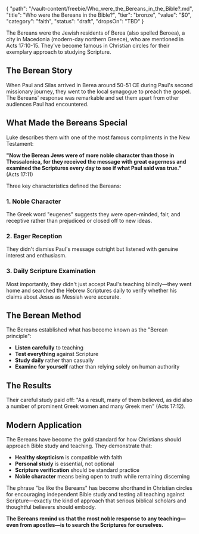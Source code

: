 {
  "path": "/vault-content/freebie/Who_were_the_Bereans_in_the_Bible?.md",
  "title": "Who were the Bereans in the Bible?",
  "tier": "bronze",
  "value": "$0",
  "category": "faith",
  "status": "draft",
  "dropsOn": "TBD"
}


The Bereans were the Jewish residents of Berea (also spelled Beroea), a city in Macedonia (modern-day northern Greece), who are mentioned in Acts 17:10-15. They've become famous in Christian circles for their exemplary approach to studying Scripture.

## **The Berean Story**

When Paul and Silas arrived in Berea around 50-51 CE during Paul's second missionary journey, they went to the local synagogue to preach the gospel. The Bereans' response was remarkable and set them apart from other audiences Paul had encountered.

## **What Made the Bereans Special**

Luke describes them with one of the most famous compliments in the New Testament:

**"Now the Berean Jews were of more noble character than those in Thessalonica, for they received the message with great eagerness and examined the Scriptures every day to see if what Paul said was true."** (Acts 17:11)

Three key characteristics defined the Bereans:

### **1. Noble Character**
The Greek word "eugenes" suggests they were open-minded, fair, and receptive rather than prejudiced or closed off to new ideas.

### **2. Eager Reception**
They didn't dismiss Paul's message outright but listened with genuine interest and enthusiasm.

### **3. Daily Scripture Examination**
Most importantly, they didn't just accept Paul's teaching blindly—they went home and searched the Hebrew Scriptures daily to verify whether his claims about Jesus as Messiah were accurate.

## **The Berean Method**

The Bereans established what has become known as the "Berean principle":
- **Listen carefully** to teaching
- **Test everything** against Scripture
- **Study daily** rather than casually
- **Examine for yourself** rather than relying solely on human authority

## **The Results**

Their careful study paid off: "As a result, many of them believed, as did also a number of prominent Greek women and many Greek men" (Acts 17:12).

## **Modern Application**

The Bereans have become the gold standard for how Christians should approach Bible study and teaching. They demonstrate that:

- **Healthy skepticism** is compatible with faith
- **Personal study** is essential, not optional
- **Scripture verification** should be standard practice
- **Noble character** means being open to truth while remaining discerning

The phrase "be like the Bereans" has become shorthand in Christian circles for encouraging independent Bible study and testing all teaching against Scripture—exactly the kind of approach that serious biblical scholars and thoughtful believers should embody.

**The Bereans remind us that the most noble response to any teaching—even from apostles—is to search the Scriptures for ourselves.**
